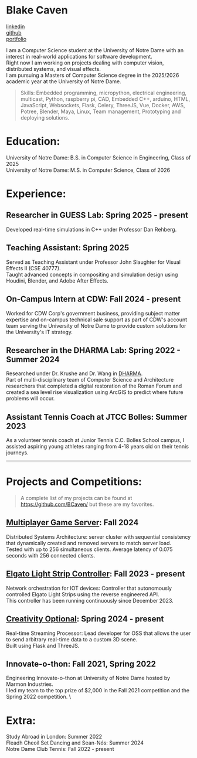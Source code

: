 # Blake Caven

[linkedin](https://www.linkedin.com/in/blake-caven/) \
[github](https://github.com/bcaven/) \
[portfolio](portfolio.md)

I am a Computer Science student at the University of Notre Dame with an interest in real-world applications for software development. \
Right now I am working on projects dealing with computer vision, distributed systems, and visual effects.\
I am pursuing a Masters of Computer Science degree in the 2025/2026 academic year at the University of Notre Dame.

> Skills: Embedded programming, micropython, electrical engineering, multicast, Python, raspberry pi, CAD, Embedded C++, arduino, HTML, JavaScript, Websockets, Flask, Celery, ThreeJS, Vue, Docker, AWS, Potree, Blender, Maya, Linux, Team management, Prototyping and deploying solutions.

# Education:

University of Notre Dame: B.S. in Computer Science in Engineering, Class of 2025 \
University of Notre Dame: M.S. in Computer Science, Class of 2026

# Experience:

## Researcher in GUESS Lab: Spring 2025 - present

Developed real-time simulations in C++ under Professor Dan Rehberg.

## Teaching Assistant: Spring 2025

Served as Teaching Assistant under Professor John Slaughter for Visual Effects II (CSE 40777). \
Taught advanced concepts in compositing and simulation design using Houdini, Blender, and Adobe After Effects.

## On-Campus Intern at CDW: Fall 2024 - present

Worked for CDW Corp's government business, providing subject matter expertise and on-campus technical sale support as part of CDW's account team serving the University of Notre Dame to provide custom solutions for the University's IT strategy.

## Researcher in the DHARMA Lab: Spring 2022 - Summer 2024

Researched under Dr. Krushe and Dr. Wang in [DHARMA](https://dharma3d.org/dharma.crc.nd.edu/index.html). \
Part of multi-disciplinary team of Computer Science and Architecture researchers that completed a digital restoration of the Roman Forum and created a sea level rise visualization using ArcGIS to predict where future problems will occur.

## Assistant Tennis Coach at JTCC Bolles: Summer 2023

As a volunteer tennis coach at Junior Tennis C.C. Bolles School campus, 
I assisted aspiring young athletes ranging from 4-18 years old on their tennis journeys.

---

# Projects and Competitions:

> A complete list of my projects can be found at https://github.com/BCaven/ but these are my favorites.

## [Multiplayer Game Server](https://github.com/BCaven/multiplayer-game-server): Fall 2024

Distributed Systems Architecture: server cluster with sequential consistency that dynamically created and removed servers to match server load. \
Tested with up to 256 simultaneous clients. Average latency of 0.075 seconds with 256 connected clients.

## [Elgato Light Strip Controller](https://github.com/BCaven/elgato-light-controller): Fall 2023 - present

Network orchestration for IOT devices: Controller that autonomously controlled Elgato Light Strips using the reverse engineered API.\
This controller has been running continuously since December 2023.

## [Creativity Optional](https://github.com/BCaven/creativity-optional): Spring 2024 - present

Real-time Streaming Processor: Lead developer for OSS that allows the user to send arbitrary real-time data to a custom 3D scene. \
Built using Flask and ThreeJS.

## Innovate-o-thon: Fall 2021, Spring 2022

Engineering Innovate-o-thon at University of Notre Dame hosted by Marmon Industries. \
I led my team to the top prize of $2,000 in the Fall 2021 competition and the Spring 2022 competition. \

# Extra:

Study Abroad in London: Summer 2022 \
Fleadh Cheoil Set Dancing and Sean-Nós: Summer 2024 \
Notre Dame Club Tennis: Fall 2022 - present
